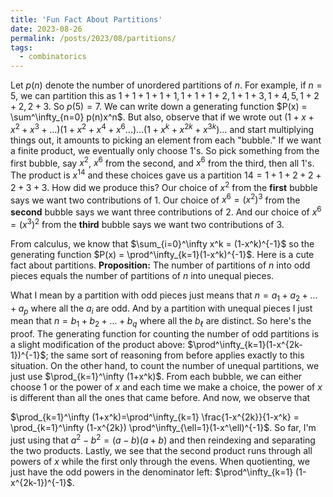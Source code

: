 ```yaml
---
title: 'Fun Fact About Partitions'
date: 2023-08-26
permalink: /posts/2023/08/partitions/
tags:
  - combinatorics
---
```


Let $p(n)$ denote the number of unordered partitions of $n$. For example, if $n=5$, we can partition this as $1+1+1+1+1,1+1+1+2,1+1+3,1+4,5,1+2+2,2+3$. So $p(5)=7$. We can write down a generating function $P(x) = \sum^\infty_{n=0} p(n)x^n$. But also, observe that if we wrote out $(1+x+x^2+x^3+...)(1+x^2+x^4+x^6...)...(1+x^k+x^{2k}+x^{3k})...$ and start multiplying things out, it amounts to picking an element from each "bubble." If we want a finite product, we eventually only choose 1's. So pick something from the first bubble, say $x^2$, $x^6$ from the second, and $x^6$ from the third, then all 1's. The product is $x^{14}$ and these choices gave us a partition $14=1+1+2+2+2+3+3$. How did we produce this? Our choice of $x^2$ from the **first** bubble says we want two contributions of 1. Our choice of $x^6 = (x^2)^3$ from the **second** bubble says we want three contributions of 2. And our choice of $x^6=(x^3)^2$ from the **third** bubble says we want two contributions of 3.

From calculus, we know that $\sum_{i=0}^\infty x^k = (1-x^k)^{-1}$ so the generating function $P(x) = \prod^\infty_{k=1}(1-x^k)^{-1}$. Here is a cute fact about partitions. **Proposition:** The number of partitions of $n$ into odd pieces equals the number of partitions of $n$ into unequal pieces.

What I mean by a partition with odd pieces just means that $n=a_1+a_2+...+a_p$ where all the $a_i$ are odd. And by a partition with unequal pieces I just mean that $n=b_1+b_2+...+b_q$ where all the $b_\ell$ are distinct. So here's the proof. The generating function for counting the number of odd partitions is a slight modification of the product above: $\prod^\infty_{k=1}(1-x^{2k-1})^{-1}$; the same sort of reasoning from before applies exactly to this situation. On the other hand, to count the number of unequal partitions, we just use $\prod_{k=1}^\infty (1+x^k)$. From each bubble, we can either choose 1 or the power of $x$ and each time we make a choice, the power of $x$ is different than all the ones that came before. And now, we observe that

$\prod_{k=1}^\infty (1+x^k)=\prod^\infty_{k=1} \frac{1-x^{2k}}{1-x^k} = \prod_{k=1}^\infty (1-x^{2k}) \prod^\infty_{\ell=1}(1-x^\ell)^{-1}$. So far, I'm just using that $a^2-b^2=(a-b)(a+b)$ and then reindexing and separating the two products. Lastly, we see that the second product runs through all powers of $x$ while the first only through the evens. When quotienting, we just have the odd powers in the denominator left: $\prod^\infty_{k=1} (1-x^{2k-1})^{-1}$.
